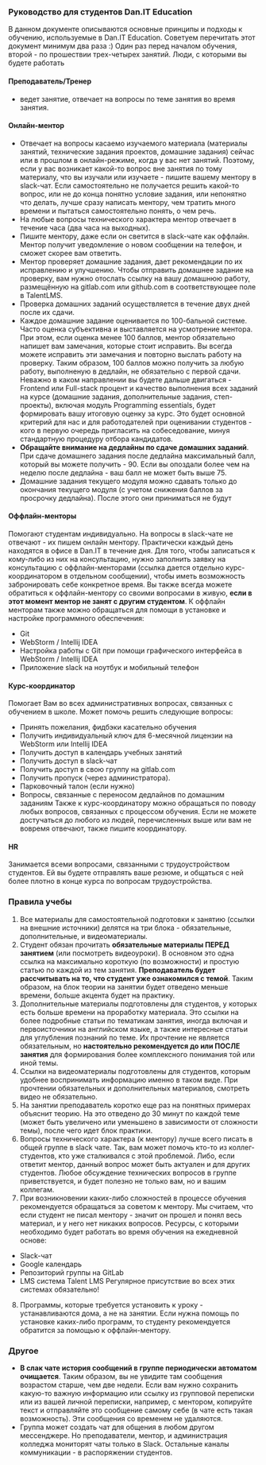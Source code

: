 ### Руководство для студентов Dan.IT Education
В данном документе описываются основные принципы и подходы к обучению,
используемые в Dan.IT Education. Советуем перечитать этот документ минимум два раза :) Один раз перед началом
обучения, второй - по прошествии трех-четырех занятий.
Люди, с которыми вы будете работать

#### Преподаватель/Тренер
- ведет занятие, отвечает на вопросы по теме занятия во время занятия.

#### Онлайн-ментор
- Отвечает на вопросы касаемо изучаемого материала (материалы занятий, технические задания проектов, домашние задания) сейчас или в прошлом в онлайн-режиме​, когда у вас нет занятий. Поэтому, если у вас возникает какой-то вопрос вне занятия по тому материалу, что вы изучали или изучаете - пишите вашему ментору в slack-чат. Если самостоятельно не получается решить какой-то вопрос, или не до конца понятно условие задания, или непонятно что делать, лучше сразу написать ментору, чем тратить много времени и пытаться самостоятельно понять, о чем речь.
- На любые вопросы технического характера ментор отвечает ​в течение часа (два часа на выходных)​. 
- Пишите ментору, даже если он светится в slack-чате как оффлайн. Ментор получит уведомление о новом сообщении на телефон, и сможет скорее вам ответить. 
- Ментор проверяет домашние задания, дает рекомендации по их исправлению и улучшению. Чтобы отправить домашнее задание на проверку, вам нужно отослать ссылку на вашу домашнюю работу, размещённую на gitlab.com или github.com в соответствующее поле в TalentLMS. 
- Проверка домашних заданий осуществляется ​в течение двух дней ​после их сдачи. 
- Каждое домашние задание оценивается по 100-бальной системе. Часто оценка субъективна и выставляется на усмотрение ментора. При этом, если оценка менее 100 баллов, ментор обязательно напишет вам замечания, которые стоит исправить. Вы всегда можете исправить эти замечания и повторно выслать работу на проверку. Таким образом, 100 баллов можно получить за любую работу, выполненую в дедлайн, не обязательно с первой сдачи. Неважно в каком направлении вы будете дальше двигаться - Frontend или Full-stack процент и качество выполнения всех заданий на курсе (домашние задания, дополнительные задания, степ-проекты), включая модуль Programming essentials, будет формировать вашу итоговую оценку за курс. Это будет основной критерий для нас и для работодателей при оценивании студентов - кого в первую очередь пригласить на собеседование, минуя стандартную процедуру отбора кандидатов.
- **Обращайте внимание на дедлайны по сдаче домашних заданий**. При сдаче домашнего задания после дедлайна максимальный балл, который вы можете получить - 90. Если вы опоздали более чем на неделю после дедлайна - ваш балл не может быть выше 75. 
- Домашние задания текущего модуля можно сдавать только до окончания текущего модуля (с учетом снижения баллов за просрочку дедлайна). После этого они приниматься не будут

#### Оффлайн-менторы
Помогают студентам индивидуально. ​На вопросы в slack-чате не отвечают - их пишем онлайн ментору. ​Практически каждый день находятся в офисе в Dan.IT в течение дня. Для того, чтобы записаться к кому-либо из них на консультацию, нужно заполнить заявку на консультацию с оффлайн-менторами
(ссылка дается отдельно курс-координатором в отдельном сообщении), чтобы иметь возможность забронировать себе конкретное время. Вы также всегда можете обратиться к оффлайн-ментору со своими вопросами в живую, **если в этот момент ментор не занят с другим студентом**. К оффлайн менторам также можно обращаться для помощи в установке и настройке программного обеспечения:
- Git
- WebStorm / Intellij IDEA 
- Настройка работы с Git при помощи графического интерфейса в WebStorm /
Intellij IDEA
- Приложение slack на ноутбук и мобильный телефон

#### Курс-координатор 
Помогает Вам во всех административных вопросах, связанных с обучением в школе.
Может помочь решить следующие вопросы:
- Принять пожелания, фидбэки касательно обучения
- Получить индивидуальный ключ для 6-месячной лицензии на WebStorm или
Intellij IDEA
- Получить доступ в календарь учебных занятий
- Получить доступ в slack-чат
- Получить доступ в свою группу на gitlab.com
- Получить пропуск (через администратора).
- Парковочный талон (если нужно)
- Вопросы, связанные с переносом дедлайнов по домашним заданиям
Также к курс-координатору можно обращаться по поводу любых вопросов, связанных с процессом обучения. Если не можете достучаться до любого из людей, перечисленных выше или вам не вовремя отвечают, также пишите координатору.

#### HR
Занимается всеми вопросами, связанными с трудоустройством студентов. Ей вы будете отправлять ваше резюме, и общаться с ней более плотно в конце курса по
вопросам трудоустройства.

### Правила учебы
1. Все материалы для самостоятельной подготовки к занятию (ссылки на внешние источники) делятся на три блока - обязательные, дополнительные, и видеоматериалы.
2. Студент обязан прочитать **​обязательные материалы​ ​ПЕРЕД​ ​занятием​** (или посмотреть видеоуроки). В основном это одна ссылка на максимально короткую (по возможности) и простую статью по каждой из тем занятия. ​**Преподаватель будет рассчитывать на то, что студент уже ознакомился с темой​**. Таким образом, на блок теории на занятии будет отведено меньше времени, больше акцента будет на практику.
3. Дополнительные материалы подготовлены для студентов, у которых есть больше времени на проработку материала. Это ссылки на более подробные статьи по тематикам занятия, иногда включая и первоисточники на английском языке, а также интересные статьи для углубления познаний по теме. Их прочтение не является обязательным, но ​**настоятельно рекомендуется до или ПОСЛЕ занятия**​ для формирования более комплексного понимания той или иной темы.
4. Ссылки на видеоматериалы подготовлены для студентов, которым удобнее воспринимать информацию именно в таком виде. При прочтении обязательных и дополнительных материалов, смотреть видео не обязательно. 
5. На занятии преподаватель коротко еще раз на понятных примерах объяснит теорию. На это отведено до 30 минут по каждой теме (может быть увеличено или уменьшено в зависимости от сложности темы), после чего идет блок практики.
6. Вопросы технического характера (к ментору) лучше всего писать в общей группе в slack чате. Так, вам может помочь кто-то из коллег-студентов, кто уже сталкивался с этой проблемой. Либо, если ответит ментор, данный вопрос может быть актуален и для других студентов. Любое обсуждение технических вопросов в группе приветствуется, и будет полезно не только вам, но и вашим коллегам.
7. При возникновении каких-либо сложностей в процессе обучения рекомендуется обращаться за советом к ментору. Мы считаем, что если студент не писал ментору - значит он прошел и понял весь материал, и у него нет никаких вопросов. Ресурсы, с которыми необходимо будет работать во время обучения на ежедневной основе:
- Slack-чат
- Google календарь
- Репозиторий группы на GitLab
- LMS система Talent LMS
Регулярное присутствие во всех этих системах обязательно!
8. Программы, которые требуется установить к уроку - устанавливаются дома, а не на занятии. Если нужна помощь по установке каких-либо программ, то студенту рекомендуется обратится за помощью к оффлайн-ментору.  

### Другое
- **В слак чате история сообщений в группе периодически автоматом очищается**. Таким образом, вы не увидите там сообщения возрастом старше, чем две недели. Если вам нужно сохранить какую-то важную информацию или ссылку из групповой переписки или из вашей личной переписки, например, с ментором, копируйте текст и отправляйте это сообщение самому себе (в чате есть такая возможность). Эти сообщения со временем не удаляются.
- Группа может создать чат для общения в любом другом мессенджере. Но преподаватели, ментор, и администрация колледжа мониторят чаты только в Slack. Остальные каналы коммуникации - в распоряжении студентов.
